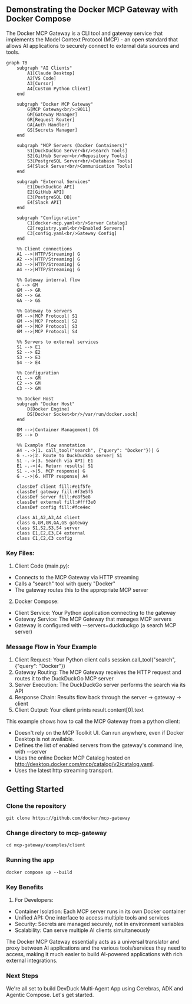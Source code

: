 ## Demonstrating the Docker MCP Gateway with Docker Compose


The Docker MCP Gateway is a CLI tool and gateway service that implements the Model Context Protocol (MCP) - an open standard that allows AI applications to securely connect to external data sources and tools.


```mermaid
graph TB
    subgraph "AI Clients"
        A1[Claude Desktop]
        A2[VS Code]
        A3[Cursor]
        A4[Custom Python Client]
    end
    
    subgraph "Docker MCP Gateway"
        G[MCP Gateway<br/>:9011]
        GM[Gateway Manager]
        GR[Request Router]
        GA[Auth Handler]
        GS[Secrets Manager]
    end
    
    subgraph "MCP Servers (Docker Containers)"
        S1[DuckDuckGo Server<br/>Search Tools]
        S2[GitHub Server<br/>Repository Tools]
        S3[PostgreSQL Server<br/>Database Tools]
        S4[Slack Server<br/>Communication Tools]
    end
    
    subgraph "External Services"
        E1[DuckDuckGo API]
        E2[GitHub API]
        E3[PostgreSQL DB]
        E4[Slack API]
    end
    
    subgraph "Configuration"
        C1[docker-mcp.yaml<br/>Server Catalog]
        C2[registry.yaml<br/>Enabled Servers]
        C3[config.yaml<br/>Gateway Config]
    end
    
    %% Client connections
    A1 -->|HTTP/Streaming| G
    A2 -->|HTTP/Streaming| G
    A3 -->|HTTP/Streaming| G
    A4 -->|HTTP/Streaming| G
    
    %% Gateway internal flow
    G --> GM
    GM --> GR
    GR --> GA
    GA --> GS
    
    %% Gateway to servers
    GM -->|MCP Protocol| S1
    GM -->|MCP Protocol| S2
    GM -->|MCP Protocol| S3
    GM -->|MCP Protocol| S4
    
    %% Servers to external services
    S1 --> E1
    S2 --> E2
    S3 --> E3
    S4 --> E4
    
    %% Configuration
    C1 --> GM
    C2 --> GM
    C3 --> GM
    
    %% Docker Host
    subgraph "Docker Host"
        D[Docker Engine]
        DS[Docker Socket<br/>/var/run/docker.sock]
    end
    
    GM -->|Container Management| DS
    DS --> D
    
    %% Example flow annotation
    A4 -.->|1. call_tool("search", {"query": "Docker"})| G
    G -.->|2. Route to DuckDuckGo server| S1
    S1 -.->|3. Search via API| E1
    E1 -.->|4. Return results| S1
    S1 -.->|5. MCP response| G
    G -.->|6. HTTP response| A4
    
    classDef client fill:#e1f5fe
    classDef gateway fill:#f3e5f5
    classDef server fill:#e8f5e8
    classDef external fill:#fff3e0
    classDef config fill:#fce4ec
    
    class A1,A2,A3,A4 client
    class G,GM,GR,GA,GS gateway
    class S1,S2,S3,S4 server
    class E1,E2,E3,E4 external
    class C1,C2,C3 config
```

### Key Files:

1. Client Code (main.py):

- Connects to the MCP Gateway via HTTP streaming
- Calls a "search" tool with query "Docker"
- The gateway routes this to the appropriate MCP server

2. Docker Compose:

- Client Service: Your Python application connecting to the gateway
- Gateway Service: The MCP Gateway that manages MCP servers
- Gateway is configured with --servers=duckduckgo (a search MCP server)


### Message Flow in Your Example

1. Client Request: Your Python client calls session.call_tool("search", {"query": "Docker"})
2. Gateway Routing: The MCP Gateway receives the HTTP request and routes it to the DuckDuckGo MCP server
3. Server Execution: The DuckDuckGo server performs the search via its API
4. Response Chain: Results flow back through the server → gateway → client
5. Client Output: Your client prints result.content[0].text


This example shows how to call the MCP Gateway from a python client:

- Doesn't rely on the MCP Toolkit UI. Can run anywhere, even if Docker Desktop is not available.
- Defines the list of enabled servers from the gateway's command line, with --server
- Uses the online Docker MCP Catalog hosted on http://desktop.docker.com/mcp/catalog/v2/catalog.yaml.
- Uses the latest http streaming transport.

## Getting Started

### Clone the repository

```
git clone https://github.com/docker/mcp-gateway
```

### Change directory to mcp-gateway

```
cd mcp-gateway/examples/client
```

### Running the app

```
docker compose up --build
```

### Key Benefits

1. For Developers:

- Container Isolation: Each MCP server runs in its own Docker container
- Unified API: One interface to access multiple tools and services
- Security: Secrets are managed securely, not in environment variables
- Scalability: Can serve multiple AI clients simultaneously

The Docker MCP Gateway essentially acts as a universal translator and proxy between AI applications and the various tools/services they need to access, making it much easier to build AI-powered applications with rich external integrations.

### Next Steps

We're all set to build DevDuck Multi-Agent App using Cerebras, ADK and Agentic Compose. Let's get started.

